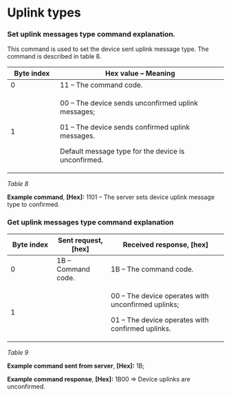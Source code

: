 # Uplink types

### **Set uplink messages type command explanation.**

This command is used to set the device sent uplink message type. The command is described in table 8.

<table><thead><tr><th width="150">Byte index</th><th width="621.961489088575">Hex value – Meaning</th></tr></thead><tbody><tr><td>0</td><td>11 – The command code.</td></tr><tr><td>1</td><td><p>00 – The device sends unconfirmed uplink messages;</p><p>01 – The device sends confirmed uplink messages. </p><p>Default message type for the device is unconfirmed.</p></td></tr></tbody></table>

_Table 8_

**Example command**, **\[Hex]:** 1101 – The server sets device uplink message type to confirmed.

### **Get uplink messages type command explanation**

<table><thead><tr><th width="150">Byte index</th><th width="150">Sent request, [hex]</th><th width="448.2">Received response, [hex]</th></tr></thead><tbody><tr><td>0</td><td>1B – Command code.</td><td>1B – The command code.</td></tr><tr><td>1</td><td></td><td><p>00 – The device operates with unconfirmed uplinks;</p><p>01 – The device operates with confirmed uplinks.</p></td></tr></tbody></table>

_Table 9_

**Example command sent from server**, **\[Hex]:** 1B;

**Example command response**, **\[Hex]:** 1B00 => Device uplinks are unconfirmed.
